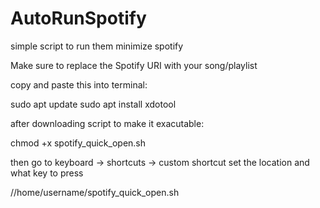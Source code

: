 # AutoRunSpotify
simple script to run them minimize spotify

Make sure to replace the Spotify URI with your song/playlist

copy and paste this into terminal:

sudo apt update
sudo apt install xdotool

after downloading script to make it exacutable:

chmod +x spotify_quick_open.sh

then go to keyboard -> shortcuts -> custom shortcut
set the location and what key to press

//home/username/spotify_quick_open.sh
